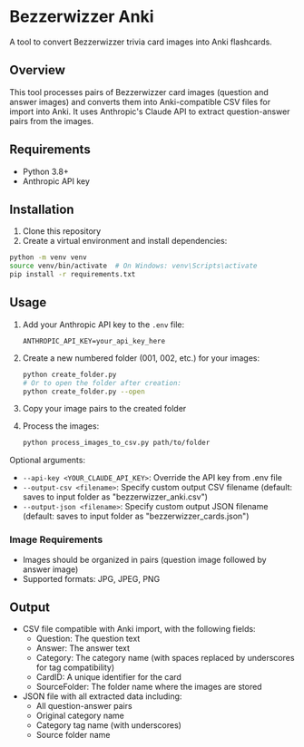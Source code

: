 # Bezzerwizzer Anki

A tool to convert Bezzerwizzer trivia card images into Anki flashcards.

## Overview

This tool processes pairs of Bezzerwizzer card images (question and answer images) and converts them into Anki-compatible CSV files for import into Anki. It uses Anthropic's Claude API to extract question-answer pairs from the images.

## Requirements

- Python 3.8+
- Anthropic API key

## Installation

1. Clone this repository
2. Create a virtual environment and install dependencies:

```bash
python -m venv venv
source venv/bin/activate  # On Windows: venv\Scripts\activate
pip install -r requirements.txt
```

## Usage

1. Add your Anthropic API key to the `.env` file:
   ```
   ANTHROPIC_API_KEY=your_api_key_here
   ```

2. Create a new numbered folder (001, 002, etc.) for your images:
   ```bash
   python create_folder.py
   # Or to open the folder after creation:
   python create_folder.py --open
   ```

3. Copy your image pairs to the created folder

4. Process the images:
   ```bash
   python process_images_to_csv.py path/to/folder
   ```

Optional arguments:
- `--api-key <YOUR_CLAUDE_API_KEY>`: Override the API key from .env file
- `--output-csv <filename>`: Specify custom output CSV filename (default: saves to input folder as "bezzerwizzer_anki.csv")
- `--output-json <filename>`: Specify custom output JSON filename (default: saves to input folder as "bezzerwizzer_cards.json")

### Image Requirements

- Images should be organized in pairs (question image followed by answer image)
- Supported formats: JPG, JPEG, PNG

## Output

- CSV file compatible with Anki import, with the following fields:
  - Question: The question text
  - Answer: The answer text
  - Category: The category name (with spaces replaced by underscores for tag compatibility)
  - CardID: A unique identifier for the card
  - SourceFolder: The folder name where the images are stored
- JSON file with all extracted data including:
  - All question-answer pairs
  - Original category name
  - Category tag name (with underscores)
  - Source folder name